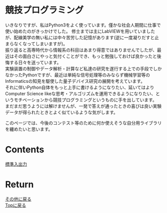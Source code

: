 # 競技プログラミング

いきなりですが、私はPython3をよく使っています。僅かな社会人期間に仕事で使い始めたのがきっかけでした。
修士までは主にLabVIEWを用いていましたが、配線美学の無い私には中々苦労した記憶があります(逆に一度凝りだすと止まらなくなってしまいますが)。<br>
振り返ると高専時代から情報系の科目はあまり得意ではありませんでしたが、最近はその面白さにやっと気付くことができ、もっと勉強しておけば良かったと後悔する日々を送っています。<br>
実験装置の制御やデータ解析・計算など私達の研究を遂行する上での手段でしかなかったPythonですが、最近は単純な信号処理等のみならず機械学習等のInformaticsの知見を駆使した量子デバイス研究の展開を考えています。<br>
それに伴いPython自体をもっと上手に書けるようになりたい、延いてはよりComputer Science likeな思考・アルゴリズムを運用できるようになりたい、というモチベーションから競技プログラミングというものに手を出しています。<br>
まだまだ思うようには解けませんが、一発で答えが通ったときの喜びは良い実験データが得られたときとよく似ているような気がします。<br>

このページでは、今後のコンテスト等のために何か使えそうな自分用ライブラリを纏めたいと思います。<br>

# Contents
[標準入出力](./inoutput.md)<br>



# Return
[その他に戻る](../others.md)<br>
[Topに戻る](https://motoyashinozaki.github.io/minidora/)